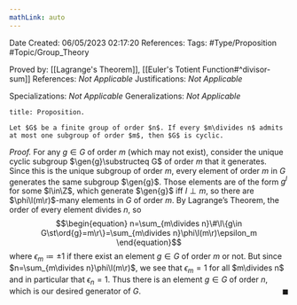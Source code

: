 ```yaml
---
mathLink: auto
---
```


<div class="topSpace"></div>

Date Created: 06/05/2023 02:17:20
References:
Tags: #Type/Proposition #Topic/Group_Theory

Proved by: [[Lagrange's Theorem]], [[Euler's Totient Function#^divisor-sum]]
References: <i>Not Applicable</i>
Justifications: <i>Not Applicable</i>

Specializations: <i>Not Applicable</i>
Generalizations: <i>Not Applicable</i>

``` ad-Proposition
title: Proposition.

Let $G$ be a finite group of order $n$. If every $m\divides n$ admits at most one subgroup of order $m$, then $G$ is cyclic.

```

<i>Proof.</i> For any $g\in G$ of order $m$ (which may not exist), consider the unique cyclic subgroup $\gen{g}\substructeq G$ of order $m$ that it generates. Since this is the unique subgroup of order $m$, every element of order $m$ in $G$ generates the same subgroup $\gen{g}$. Those elements are of the form $g^l$ for some $l\in\Z$, which generate $\gen{g}$ iff $l\perp m$, so there are $\phi\l(m\r)$-many elements in $G$ of order $m$. By Lagrange’s Theorem, the order of every element divides $n$, so
$$\begin{equation}
    n=\sum_{m\divides n}\#\l\{g\in G\st\ord{g}=m\r\}=\sum_{m\divides n}\phi\l(m\r)\epsilon_m
\end{equation}$$
where $\epsilon_m\coloneqq\pm1$ if there exist an element $g\in G$ of order $m$ or not. But since $n=\sum_{m\divides n}\phi\l(m\r)$, we see that $\epsilon_m=1$ for all $m\divides n$ and in particular that $\epsilon_n=1$. Thus there is an element $g\in G$ of order $n$, which is our desired generator of $G$.<span style="float:right;">$\blacksquare$</span>
